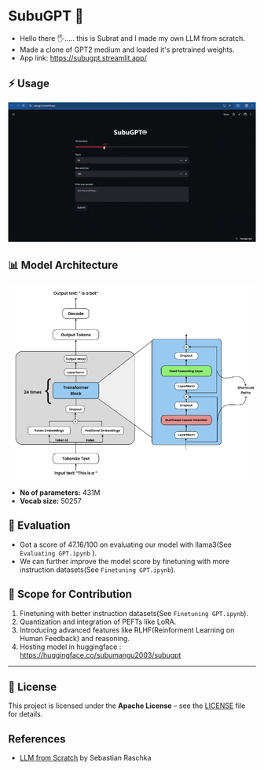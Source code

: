 # SubuGPT 🤖
- Hello there 🖐️..... this is Subrat and I made my own LLM from scratch.
- Made a clone of GPT2 medium and loaded it's pretrained weights.
- App link: https://subugpt.streamlit.app/


## ⚡ Usage
<p align="center"><img src="Images/Screen Recording 2025-09-09 160445.gif" width="750" height=""></p>

## 📊 Model Architecture

<p align="center"><img src="Images/Screenshot 2025-09-09 155249.png" width="500" height=""></p>

- **No of parameters:** 431M
- **Vocab size:** 50257

## 🧪 Evaluation

- Got a score of 47.16/100 on evaluating our model with llama3(See `Evaluating GPT.ipynb` ).
- We can further improve the model score by finetuning with more instruction datasets(See `Finetuning GPT.ipynb`).


## 🤝 Scope for Contribution
1. Finetuning with better instruction datasets(See `Finetuning GPT.ipynb`).
2. Quantization and integration of PEFTs like LoRA.
3. Introducing advanced features like RLHF(Reinforment Learning on Human Feedback) and reasoning.
4. Hosting model in huggingface : https://huggingface.co/subumangu2003/subugpt
---

## 📜 License

This project is licensed under the **Apache License** – see the [LICENSE](LICENSE) file for details.

## References 
- [LLM from Scratch](https://github.com/rasbt/LLMs-from-scratch) by Sebastian Raschka

